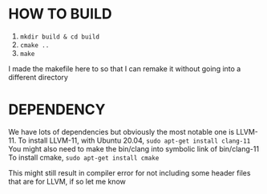 
# HOW TO BUILD #

1. `mkdir build & cd build`
2. `cmake ..`
3. `make`

I made the makefile here to so that I can remake it without going into a different directory

# DEPENDENCY #

We have lots of dependencies but obviously the most notable one is LLVM-11.
To install LLVM-11, with Ubuntu 20.04, 
`sudo apt-get install clang-11`
You might also need to make the bin/clang into symbolic link of bin/clang-11
To install cmake, 
`sudo apt-get install cmake`

This might still result in compiler error for not including some header files that are for LLVM, if so let me know
